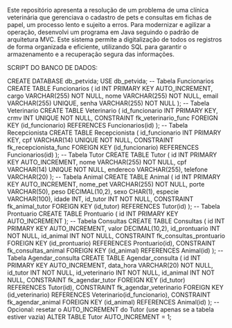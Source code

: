 Este repositório apresenta a resolução de um problema de uma clínica veterinária que gerenciava o cadastro de pets e consultas em fichas de papel, um processo lento e sujeito a erros. Para modernizar e agilizar a operação, desenvolvi um programa em Java seguindo o padrão de arquitetura MVC. Este sistema permite a digitalização de todos os registros de forma organizada e eficiente, utilizando SQL para garantir o armazenamento e a recuperação segura das informações.


SCRIPT DO BANCO DE DADOS:

CREATE DATABASE db_petvida;
USE db_petvida;
-- Tabela Funcionarios
CREATE TABLE Funcionarios (
 id INT PRIMARY KEY AUTO_INCREMENT,
 cargo VARCHAR(255) NOT NULL,
 nome VARCHAR(255) NOT NULL,
 email VARCHAR(255) UNIQUE,
 senha VARCHAR(255) NOT NULL
);
-- Tabela Veterinario
CREATE TABLE Veterinario (
 id_funcionario INT PRIMARY KEY,
 crmv INT UNIQUE NOT NULL,
 CONSTRAINT fk_veterinario_func FOREIGN KEY (id_funcionario) REFERENCES Funcionarios(id)
);
-- Tabela Recepcionista
CREATE TABLE Recepcionista (
 id_funcionario INT PRIMARY KEY,
 cpf VARCHAR(14) UNIQUE NOT NULL,
 CONSTRAINT fk_recepcionista_func FOREIGN KEY (id_funcionario) REFERENCES Funcionarios(id)
);
-- Tabela Tutor
CREATE TABLE Tutor (
 id INT PRIMARY KEY AUTO_INCREMENT,
 nome VARCHAR(255) NOT NULL,
 cpf VARCHAR(14) UNIQUE NOT NULL,
 endereco VARCHAR(255),
 telefone VARCHAR(20)
);
-- Tabela Animal
CREATE TABLE Animal (
 id INT PRIMARY KEY AUTO_INCREMENT,
 nome_pet VARCHAR(255) NOT NULL,
 porte VARCHAR(50),
 peso DECIMAL(10,2),
 sexo CHAR(1),
 especie VARCHAR(100),
 idade INT,
 id_tutor INT NOT NULL,
 CONSTRAINT fk_animal_tutor FOREIGN KEY (id_tutor) REFERENCES Tutor(id)
);
-- Tabela Prontuario
CREATE TABLE Prontuario (
 id INT PRIMARY KEY AUTO_INCREMENT
);
-- Tabela Consultas
CREATE TABLE Consultas (
 id INT PRIMARY KEY AUTO_INCREMENT,
 valor DECIMAL(10,2),
 id_prontuario INT NOT NULL,
 id_animal INT NOT NULL,
 CONSTRAINT fk_consultas_prontuario FOREIGN KEY (id_prontuario) REFERENCES Prontuario(id),
 CONSTRAINT fk_consultas_animal FOREIGN KEY (id_animal) REFERENCES Animal(id)
);
-- Tabela Agendar_consulta
CREATE TABLE Agendar_consulta (
 id INT PRIMARY KEY AUTO_INCREMENT,
 data_hora VARCHAR(20) NOT NULL,
 id_tutor INT NOT NULL,
 id_veterinario INT NOT NULL,
 id_animal INT NOT NULL,
 CONSTRAINT fk_agendar_tutor FOREIGN KEY (id_tutor) REFERENCES Tutor(id),
 CONSTRAINT fk_agendar_veterinario FOREIGN KEY (id_veterinario) REFERENCES
Veterinario(id_funcionario),
 CONSTRAINT fk_agendar_animal FOREIGN KEY (id_animal) REFERENCES Animal(id)
);
-- Opcional: resetar o AUTO_INCREMENT do Tutor (use apenas se a tabela estiver vazia)
ALTER TABLE Tutor AUTO_INCREMENT = 1;
